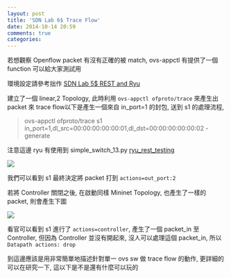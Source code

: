```yaml
---
layout: post
title: 'SDN Lab 6$ Trace Flow'
date: 2014-10-14 20:59
comments: true
categories: 
---
```

若想觀察 Openflow packet 有沒有正確的被 match, ovs-appctl 有提供了一個 function 可以給大家測試用

環境設定請參考拙作 [SDN Lab 5$ REST and Ryu](http://roan.logdown.com/posts/233613-sdn-lab-5-rest-and-ryu)

建立了一個 linear,2 Topology, 此時利用  ```ovs-appctl ofproto/trace``` 來產生出 packet 來 trace flow以下是產生一個來自 in_port=1 的封包, 送到 s1 的處理流程,

> ovs-appctl ofproto/trace s1 in_port=1,dl_src=00:00:00:00:00:01,dl_dst=00:00:00:00:00:02 -generate

注意這邊 ryu 有使用到 simple_switch_13.py [ryu_rest_testing](https://gist.github.com/pichuang/8ec2ad6eec8b363bd300)

<img class="center" src="https://lh3.googleusercontent.com/-1_0cbqBkJNQ/VD0nx0BgzhI/AAAAAAAAFg8/KHt07WcDZNY/w1916-h352-no/%E8%9E%A2%E5%B9%95%E5%BF%AB%E7%85%A7%2B2014-10-14%2B21.40.03.png">

我們可以看到 s1 最終決定將 packet 打到 ```actions=out_port:2``` 


若將 Controller 關閉之後, 在啟動同樣 Mininet Topology, 也產生了一樣的 packet, 則會產生下圖

<img class="center" src="https://lh4.googleusercontent.com/-eGmwWg5x46Q/VD0sGY5iZVI/AAAAAAAAFhQ/RLYgoxQ5N_g/w1914-h506-no/%E8%9E%A2%E5%B9%95%E5%BF%AB%E7%85%A7%2B2014-10-14%2B21.56.53.png">

看官可以看到 s1 進行了 ```actions=controller```, 產生了一個 packet_in 至 Controller, 但因為 Controller 並沒有開起來, 沒人可以處理這個 packet_in, 所以 ```Datapath actions: drop``` 

到這邊應該是用非常簡單地描述針對單一 ovs sw 做 trace flow 的動作, 更詳細的可以在研究一下, 這以下是不是還有什麼可以玩的 
